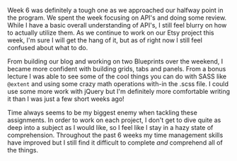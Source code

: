 Week 6 was definitely a tough one as we approached our halfway point in the program. We spent the week focusing on API's and doing some review. While I have a basic overall understanding of API's, I still feel blurry on how to actually utilize them. As we continue to work on our Etsy project this week, I'm sure I will get the hang of it, but as of right now I still feel confused about what to do.

From building our blog and working on two Blueprints over the weekend, I became more confident with building grids, tabs and panels. From a bonus lecture I was able to see some of the cool things you can do with SASS like `@extent` and using some crazy math operations with-in the .scss file. I could use some more work with jQuery but I'm definitely more comfortable writing it than I was just a few short weeks ago!

Time always seems to be my biggest enemy when tackling these assignments. In order to work on each project, I don't get to dive quite as deep into a subject as I would like, so I feel like I stay in a hazy state of comprehension. Throughout the past 6 weeks my time management skills have improved but I still find it difficult to complete _and_ comprehend all of the things.
